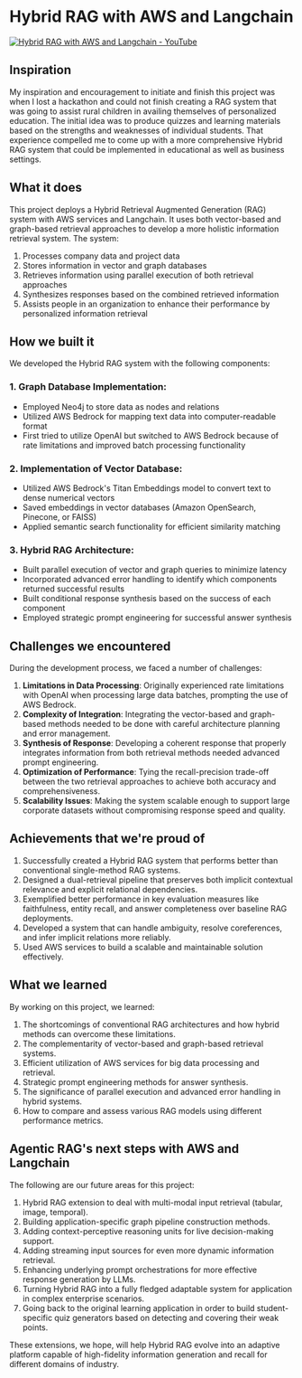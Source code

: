 
# Hybrid RAG with AWS and Langchain
[![Hybrid RAG with AWS and Langchain - YouTube](https://img.youtube.com/vi/lc2oy-W-eoY/0.jpg)](https://youtu.be/lc2oy-W-eoY)

## Inspiration
My inspiration and encouragement to initiate and finish this project was when I lost a hackathon and could not finish creating a RAG system that was going to assist rural children in availing themselves of personalized education. The initial idea was to produce quizzes and learning materials based on the strengths and weaknesses of individual students. That experience compelled me to come up with a more comprehensive Hybrid RAG system that could be implemented in educational as well as business settings.

## What it does
This project deploys a Hybrid Retrieval Augmented Generation (RAG) system with AWS services and Langchain. It uses both vector-based and graph-based retrieval approaches to develop a more holistic information retrieval system. The system:

1. Processes company data and project data  
2. Stores information in vector and graph databases  
3. Retrieves information using parallel execution of both retrieval approaches  
4. Synthesizes responses based on the combined retrieved information  
5. Assists people in an organization to enhance their performance by personalized information retrieval  

## How we built it
We developed the Hybrid RAG system with the following components:

### 1. **Graph Database Implementation**:
- Employed Neo4j to store data as nodes and relations  
- Utilized AWS Bedrock for mapping text data into computer-readable format  
- First tried to utilize OpenAI but switched to AWS Bedrock because of rate limitations and improved batch processing functionality  

### 2. **Implementation of Vector Database**:
- Utilized AWS Bedrock's Titan Embeddings model to convert text to dense numerical vectors  
- Saved embeddings in vector databases (Amazon OpenSearch, Pinecone, or FAISS)  
- Applied semantic search functionality for efficient similarity matching  

### 3. **Hybrid RAG Architecture**:
- Built parallel execution of vector and graph queries to minimize latency  
- Incorporated advanced error handling to identify which components returned successful results  
- Built conditional response synthesis based on the success of each component  
- Employed strategic prompt engineering for successful answer synthesis  

## Challenges we encountered
During the development process, we faced a number of challenges:

1. **Limitations in Data Processing**: Originally experienced rate limitations with OpenAI when processing large data batches, prompting the use of AWS Bedrock.  
2. **Complexity of Integration**: Integrating the vector-based and graph-based methods needed to be done with careful architecture planning and error management.  
3. **Synthesis of Response**: Developing a coherent response that properly integrates information from both retrieval methods needed advanced prompt engineering.  
4. **Optimization of Performance**: Tying the recall-precision trade-off between the two retrieval approaches to achieve both accuracy and comprehensiveness.  
5. **Scalability Issues**: Making the system scalable enough to support large corporate datasets without compromising response speed and quality.  

## Achievements that we're proud of
1. Successfully created a Hybrid RAG system that performs better than conventional single-method RAG systems.  
2. Designed a dual-retrieval pipeline that preserves both implicit contextual relevance and explicit relational dependencies.  
3. Exemplified better performance in key evaluation measures like faithfulness, entity recall, and answer completeness over baseline RAG deployments.  
4. Developed a system that can handle ambiguity, resolve coreferences, and infer implicit relations more reliably.  
5. Used AWS services to build a scalable and maintainable solution effectively.  

## What we learned
By working on this project, we learned:

1. The shortcomings of conventional RAG architectures and how hybrid methods can overcome these limitations.  
2. The complementarity of vector-based and graph-based retrieval systems.  
3. Efficient utilization of AWS services for big data processing and retrieval.  
4. Strategic prompt engineering methods for answer synthesis.  
5. The significance of parallel execution and advanced error handling in hybrid systems.  
6. How to compare and assess various RAG models using different performance metrics.  

## Agentic RAG's next steps with AWS and Langchain
The following are our future areas for this project:

1. Hybrid RAG extension to deal with multi-modal input retrieval (tabular, image, temporal).  
2. Building application-specific graph pipeline construction methods.  
3. Adding context-perceptive reasoning units for live decision-making support.  
4. Adding streaming input sources for even more dynamic information retrieval.  
5. Enhancing underlying prompt orchestrations for more effective response generation by LLMs.  
6. Turning Hybrid RAG into a fully fledged adaptable system for application in complex enterprise scenarios.  
7. Going back to the original learning application in order to build student-specific quiz generators based on detecting and covering their weak points.  

These extensions, we hope, will help Hybrid RAG evolve into an adaptive platform capable of high-fidelity information generation and recall for different domains of industry.
